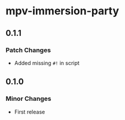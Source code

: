 # mpv-immersion-party

## 0.1.1

### Patch Changes

- Added missing `#!` in script

## 0.1.0

### Minor Changes

- First release

